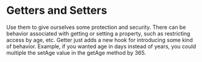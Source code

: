 # Getters and Setters

Use them to give ourselves some protection and security.
There can be behavior associated with getting or setting a property, such as restricting access by age, etc.
Getter just adds a new hook for introducing some kind of behavior. Example, if you wanted age in days instead of years, you could multiple the setAge value in the getAge method by 365.